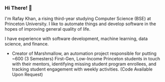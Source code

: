 ### Hi There! 👋

I'm Rafay Khan, a rising third-year studying Computer Science (BSE) at Princeton University. I like to automate things and develop software in the hopes of improving general quality of life.

I have experience with software development, machine learning, data science, and finance.

- Creator of Marshmallow, an automation project responsible for putting ~600 (3 Semesters) First-Gen, Low-Income Princeton students in touch with their mentors, identifying missing student program enrollees, and tracking student engagement with weekly activities. (Code Available Upon Request)
